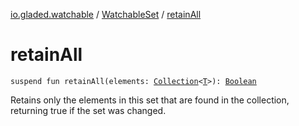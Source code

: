 [io.gladed.watchable](../index.md) / [WatchableSet](index.md) / [retainAll](./retain-all.md)

# retainAll

`suspend fun retainAll(elements: `[`Collection`](https://kotlinlang.org/api/latest/jvm/stdlib/kotlin.collections/-collection/index.html)`<`[`T`](index.md#T)`>): `[`Boolean`](https://kotlinlang.org/api/latest/jvm/stdlib/kotlin/-boolean/index.html)

Retains only the elements in this set that are found in the collection, returning true if the set was
changed.

